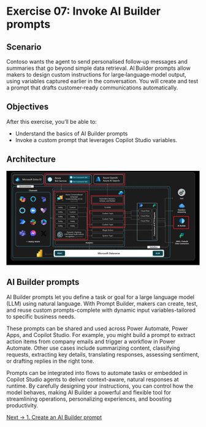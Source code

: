 # Exercise 07: Invoke AI Builder prompts

## Scenario

Contoso wants the agent to send personalised follow‑up messages and summaries that go beyond simple data retrieval. AI Builder prompts allow makers to design custom instructions for large‑language‑model output, using variables captured earlier in the conversation. You will create and test a prompt that drafts customer‑ready communications automatically.

## Objectives

After this exercise, you’ll be able to:

-   Understand the basics of AI Builder prompts
-   Invoke a custom prompt that leverages Copilot Studio variables.

## Architecture

![bkv6c5ak.jpg](../../media/bkv6c5ak.jpg)


## AI Builder prompts

AI Builder prompts let you define a task or goal for a large language model (LLM) using natural language. With Prompt Builder, makers can create, test, and reuse custom prompts-complete with dynamic input variables-tailored to specific business needs. 
 
These prompts can be shared and used across Power Automate, Power Apps, and Copilot Studio. For example, you might build a prompt to extract action items from company emails and trigger a workflow in Power Automate. Other use cases include summarizing content, classifying requests, extracting key details, translating responses, assessing sentiment, or drafting replies in the right tone. 
 
Prompts can be integrated into flows to automate tasks or embedded in Copilot Studio agents to deliver context-aware, natural responses at runtime. By carefully designing your instructions, you can control how the model behaves, making AI Builder a powerful and flexible tool for streamlining operations, personalizing experiences, and boosting productivity. 
 
 [Next → 1. Create an AI Builder prompt](0701-EN.md)